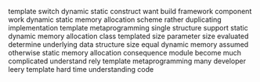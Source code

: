 template switch dynamic static construct want build framework component work dynamic static memory allocation scheme rather duplicating implementation template metaprogramming single structure support static dynamic memory allocation class templated size parameter size evaluated determine underlying data structure size equal dynamic memory assumed otherwise static memory allocation consequence module become much complicated understand rely template metaprogramming many developer leery template hard time understanding code